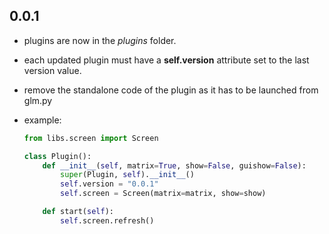 ## 0.0.1
* plugins are now in the *plugins* folder.
* each updated plugin must have a __self.version__ attribute set to the last version value.
* remove the standalone code of the plugin as it has to be launched from glm.py

* example:

    ```python
    from libs.screen import Screen

    class Plugin():
        def __init__(self, matrix=True, show=False, guishow=False):
            super(Plugin, self).__init__()
            self.version = "0.0.1"
            self.screen = Screen(matrix=matrix, show=show)

        def start(self):
            self.screen.refresh()
    ```
